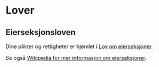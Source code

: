 Lover
=====

Eierseksjonsloven
-----------------

Dine plikter og rettigheter er hjemlet i [Lov om eierseksjoner](https://lovdata.no/dokument/NL/lov/1997-05-23-31).

Se også [Wikipedia for mer informasjon om eierseksjoner](http://no.wikipedia.org/wiki/Eierseksjon).
